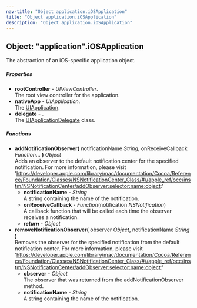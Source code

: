 ```yaml
---
nav-title: "Object application.iOSApplication"
title: "Object application.iOSApplication"
description: "Object application.iOSApplication"
---
```

## Object: "application".iOSApplication  
The abstraction of an iOS-specific application object.

##### Properties
 - **rootController** - _UIViewController_.    
  The root view controller for the application.
 - **nativeApp** - _UIApplication_.    
  The [UIApplication](https://developer.apple.com/library/ios/documentation/UIKit/Reference/UIApplication_Class/index.html).
 - **delegate** - .    
  The [UIApplicationDelegate](https://developer.apple.com/library/ios/documentation/UIKit/Reference/UIApplicationDelegate_Protocol/index.html) class.

##### Functions
 - **addNotificationObserver(** notificationName _String_, onReceiveCallback _Function_... **)** _Object_  
     Adds an observer to the default notification center for the specified notification.
For more information, please visit 'https://developer.apple.com/library/mac/documentation/Cocoa/Reference/Foundation/Classes/NSNotificationCenter_Class/#//apple_ref/occ/instm/NSNotificationCenter/addObserver:selector:name:object:'
   - **notificationName** - _String_  
     A string containing the name of the notification.
   - **onReceiveCallback** - _Function_(notification _NSNotification_)  
     A callback function that will be called each time the observer receives a notification.
   - _**return**_ - _Object_
 - **removeNotificationObserver(** observer _Object_, notificationName _String_ **)**  
     Removes the observer for the specified notification from the default notification center.
For more information, please visit 'https://developer.apple.com/library/mac/documentation/Cocoa/Reference/Foundation/Classes/NSNotificationCenter_Class/#//apple_ref/occ/instm/NSNotificationCenter/addObserver:selector:name:object:'
   - **observer** - _Object_  
     The observer that was returned from the addNotificationObserver method.
   - **notificationName** - _String_  
     A string containing the name of the notification.